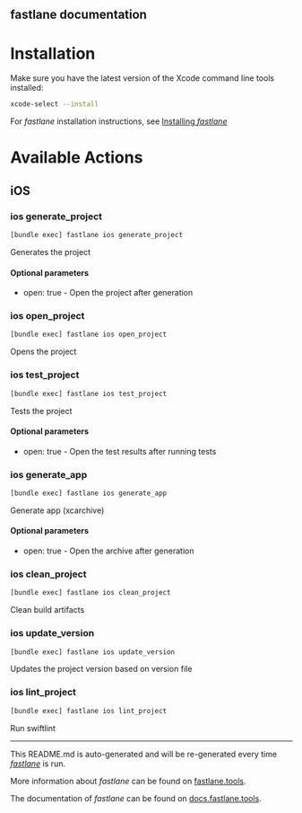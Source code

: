 fastlane documentation
----

# Installation

Make sure you have the latest version of the Xcode command line tools installed:

```sh
xcode-select --install
```

For _fastlane_ installation instructions, see [Installing _fastlane_](https://docs.fastlane.tools/#installing-fastlane)

# Available Actions

## iOS

### ios generate_project

```sh
[bundle exec] fastlane ios generate_project
```

Generates the project

#### Optional parameters
  * open: true - Open the project after generation

### ios open_project

```sh
[bundle exec] fastlane ios open_project
```

Opens the project

### ios test_project

```sh
[bundle exec] fastlane ios test_project
```

Tests the project

#### Optional parameters
  * open: true - Open the test results after running tests

### ios generate_app

```sh
[bundle exec] fastlane ios generate_app
```

Generate app (xcarchive)

#### Optional parameters
  * open: true - Open the archive after generation

### ios clean_project

```sh
[bundle exec] fastlane ios clean_project
```

Clean build artifacts

### ios update_version

```sh
[bundle exec] fastlane ios update_version
```

Updates the project version based on version file

### ios lint_project

```sh
[bundle exec] fastlane ios lint_project
```

Run swiftlint

----

This README.md is auto-generated and will be re-generated every time [_fastlane_](https://fastlane.tools) is run.

More information about _fastlane_ can be found on [fastlane.tools](https://fastlane.tools).

The documentation of _fastlane_ can be found on [docs.fastlane.tools](https://docs.fastlane.tools).
